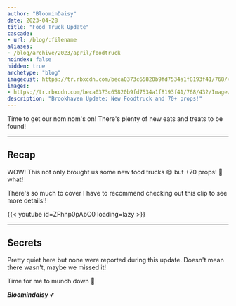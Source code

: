```yaml
---
author: "BloominDaisy"
date: 2023-04-28
title: "Food Truck Update"
cascade:
- url: /blog/:filename
aliases:
- /blog/archive/2023/april/foodtruck
noindex: false
hidden: true
archetype: "blog"
imagecust: https://tr.rbxcdn.com/beca0373c65820b9fd7534a1f8193f41/768/432/Image/Png
images:
- https://tr.rbxcdn.com/beca0373c65820b9fd7534a1f8193f41/768/432/Image/Png
description: "Brookhaven Update: New Foodtruck and 70+ props!"
---
```


Time to get our nom nom's on! There's plenty of new eats and treats to be found!

---

## Recap

WOW! This not only brought us some new food trucks <span class="emojify">😋</span> but +70 props! <span class="emojify">🤯</span> what!

There's so much to cover I have to recommend checking out this clip to see more details!!

{{< youtube id=ZFhnp0pAbC0 loading=lazy >}}

---

## Secrets

Pretty quiet here but none were reported during this update. Doesn't mean there wasn't, maybe we missed it!

Time for me to munch down <span class="emojify">🍦</span>

_**Bloomindaisy**_ <span class="nowrap"><span class="emojify">💕</span>